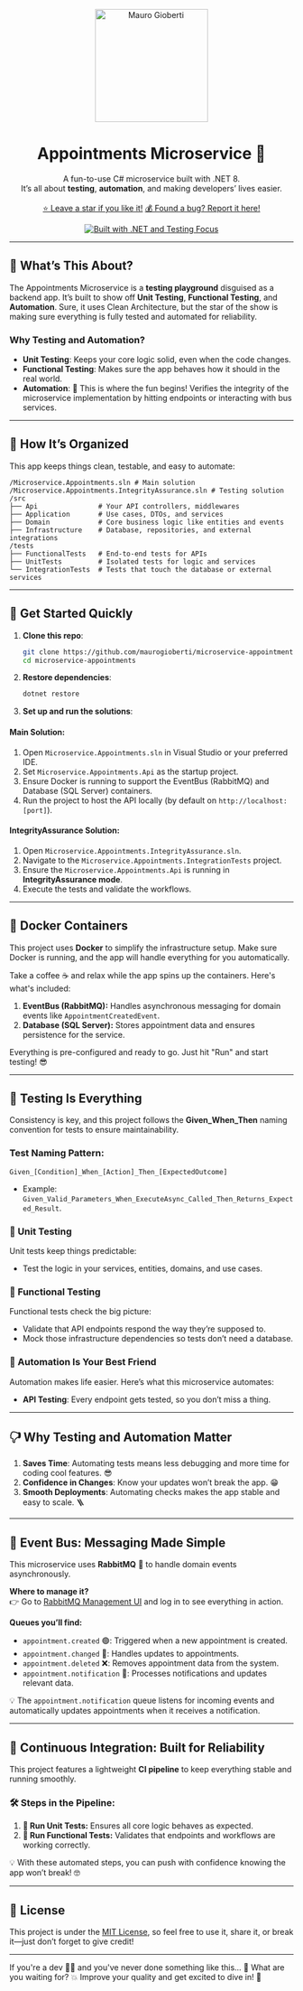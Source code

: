 
<p align="center">
  <a href="https://github.com/maurogioberti" target="_blank">
    <img alt="Mauro Gioberti" src="https://www.maurogioberti.com/assets/profile/maurogioberti-avatar.png" width="200" />
  </a>
</p>

<h1 align="center">
  Appointments Microservice 🚀
</h1>
<p align="center">
  A fun-to-use C# microservice built with .NET 8.  
  <br />
  It’s all about <strong>testing</strong>, <strong>automation</strong>, and making developers’ lives easier.  
  <br />
  <br />
  <a href="https://github.com/maurogioberti/microservice-appointments/stargazers">⭐ Leave a star if you like it!</a>
  <a href="https://github.com/maurogioberti/microservice-appointments/issues">💰 Found a bug? Report it here!</a>
</p>

<p align="center">
  <a href="https://github.com/maurogioberti/microservice-appointments" title="C# Microservice Testing and Automation" target="_blank">
    <img src="https://img.shields.io/badge/Built_with-.NET | Made_for_Testing-blue?style=for-the-badge" alt="Built with .NET and Testing Focus" />
  </a>
</p>

---

## 🚀 What’s This About?

The Appointments Microservice is a **testing playground** disguised as a backend app. It’s built to show off **Unit Testing**, **Functional Testing**, and **Automation**. Sure, it uses Clean Architecture, but the star of the show is making sure everything is fully tested and automated for reliability.

### Why Testing and Automation?
- **Unit Testing**: Keeps your core logic solid, even when the code changes.  
- **Functional Testing**: Makes sure the app behaves how it should in the real world.  
- **Automation**: 🚀 This is where the fun begins! Verifies the integrity of the microservice implementation by hitting endpoints or interacting with bus services.

---

## 📂 How It’s Organized

This app keeps things clean, testable, and easy to automate:  

```
/Microservice.Appointments.sln # Main solution
/Microservice.Appointments.IntegrityAssurance.sln # Testing solution
/src
├── Api               # Your API controllers, middlewares
├── Application       # Use cases, DTOs, and services
├── Domain            # Core business logic like entities and events
├── Infrastructure    # Database, repositories, and external integrations
/tests
├── FunctionalTests   # End-to-end tests for APIs
├── UnitTests         # Isolated tests for logic and services
└── IntegrationTests  # Tests that touch the database or external services
```

---

## 🚦 Get Started Quickly

1. **Clone this repo**:

   ```bash
   git clone https://github.com/maurogioberti/microservice-appointments.git
   cd microservice-appointments
   ```

2. **Restore dependencies**:

   ```bash
   dotnet restore
   ```

3. **Set up and run the solutions**:

#### **Main Solution**: 
  1. Open `Microservice.Appointments.sln` in Visual Studio or your preferred IDE.
  2. Set `Microservice.Appointments.Api` as the startup project.
  3. Ensure Docker is running to support the EventBus (RabbitMQ) and Database (SQL Server) containers.
  4. Run the project to host the API locally (by default on `http://localhost:[port]`).

#### **IntegrityAssurance Solution**: 
  1. Open `Microservice.Appointments.IntegrityAssurance.sln`.
  2. Navigate to the `Microservice.Appointments.IntegrationTests` project.
  3. Ensure the `Microservice.Appointments.Api` is running in **IntegrityAssurance mode**.
  4. Execute the tests and validate the workflows.

---

## 🐳 Docker Containers

This project uses **Docker** to simplify the infrastructure setup. Make sure Docker is running, and the app will handle everything for you automatically.  

Take a coffee ☕ and relax while the app spins up the containers. Here's what's included:

1. **EventBus (RabbitMQ):** Handles asynchronous messaging for domain events like `AppointmentCreatedEvent`.  
2. **Database (SQL Server):** Stores appointment data and ensures persistence for the service.  

Everything is pre-configured and ready to go. Just hit "Run" and start testing! 😎

---

## 🧪 Testing Is Everything

Consistency is key, and this project follows the **Given_When_Then** naming convention for tests to ensure maintainability.  

### Test Naming Pattern:  
`Given_[Condition]_When_[Action]_Then_[ExpectedOutcome]`  
- Example: `Given_Valid_Parameters_When_ExecuteAsync_Called_Then_Returns_Expected_Result`.

### 🎩 Unit Testing
Unit tests keep things predictable:
- Test the logic in your services, entities, domains, and use cases. 

### 🔀 Functional Testing
Functional tests check the big picture:
- Validate that API endpoints respond the way they’re supposed to.  
- Mock those infrastructure dependencies so tests don’t need a database.  

### 🧬 Automation Is Your Best Friend
Automation makes life easier. Here’s what this microservice automates:
- **API Testing**: Every endpoint gets tested, so you don’t miss a thing. 

---

## 🖓 Why Testing and Automation Matter

1. **Saves Time**: Automating tests means less debugging and more time for coding cool features. 😎
2. **Confidence in Changes**: Know your updates won’t break the app. 😁
3. **Smooth Deployments**: Automating checks makes the app stable and easy to scale. 🪜

---

## 🚌 Event Bus: Messaging Made Simple  

This microservice uses **RabbitMQ** 🐇 to handle domain events asynchronously.  

**Where to manage it?**  
👉 Go to [RabbitMQ Management UI](http://localhost:15672) and log in to see everything in action.  

**Queues you’ll find:**  
- `appointment.created` 🟢: Triggered when a new appointment is created.  
- `appointment.changed` 🔄: Handles updates to appointments.  
- `appointment.deleted` ❌: Removes appointment data from the system.  
- `appointment.notification` 📩: Processes notifications and updates relevant data.  

💡 The `appointment.notification` queue listens for incoming events and automatically updates appointments when it receives a notification.  

---

## 🤖 Continuous Integration: Built for Reliability  

This project features a lightweight **CI pipeline** to keep everything stable and running smoothly.  

### 🛠️ Steps in the Pipeline:  
1. **🧪 Run Unit Tests:** Ensures all core logic behaves as expected.  
2. **🔀 Run Functional Tests:** Validates that endpoints and workflows are working correctly.  

💡 With these automated steps, you can push with confidence knowing the app won’t break! 🤓  

---

## 📓 License

This project is under the [MIT License](https://github.com/maurogioberti/microservice-appointments/blob/master/LICENSE), so feel free to use it, share it, or break it—just don’t forget to give credit!

---

If you're a dev 👨‍💻 and you've never done something like this... 🤔 What are you waiting for? 💥 Improve your quality and get excited to dive in! 🚀